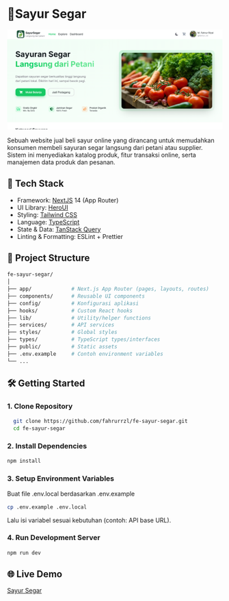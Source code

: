 # 🥬Sayur Segar

![App Screenshot](./public/images/ss.png)

Sebuah website jual beli sayur online yang dirancang untuk memudahkan konsumen membeli sayuran segar langsung dari petani atau supplier. Sistem ini menyediakan katalog produk, fitur transaksi online, serta manajemen data produk dan pesanan.

## 🚀 Tech Stack

- Framework: [NextJS](https://nextjs.org/) 14 (App Router)
- UI Library: [HeroUI](https://www.heroui.com/)
- Styling: [Tailwind CSS](https://tailwindcss.com/)
- Language: [TypeScript](https://www.typescriptlang.org/)
- State & Data: [TanStack Query](https://tanstack.com/query/docs)
- Linting & Formatting: ESLint + Prettier

## 📂 Project Structure

```bash
fe-sayur-segar/
│
├── app/             # Next.js App Router (pages, layouts, routes)
├── components/      # Reusable UI components
├── config/          # Konfigurasi aplikasi
├── hooks/           # Custom React hooks
├── lib/             # Utility/helper functions
├── services/        # API services
├── styles/          # Global styles
├── types/           # TypeScript types/interfaces
├── public/          # Static assets
├── .env.example     # Contoh environment variables
└── ...
```

## 🛠️ Getting Started

### 1. Clone Repository

```bash
  git clone https://github.com/fahrurrzl/fe-sayur-segar.git
  cd fe-sayur-segar
```

### 2. Install Dependencies

```bash
npm install
```

### 3. Setup Environment Variables

Buat file .env.local berdasarkan .env.example

```bash
cp .env.example .env.local
```

Lalu isi variabel sesuai kebutuhan (contoh: API base URL).

### 4. Run Development Server

```bash
npm run dev
```

## 🌐 Live Demo

[Sayur Segar](https://fe-sayur-segar.vercel.app/)
